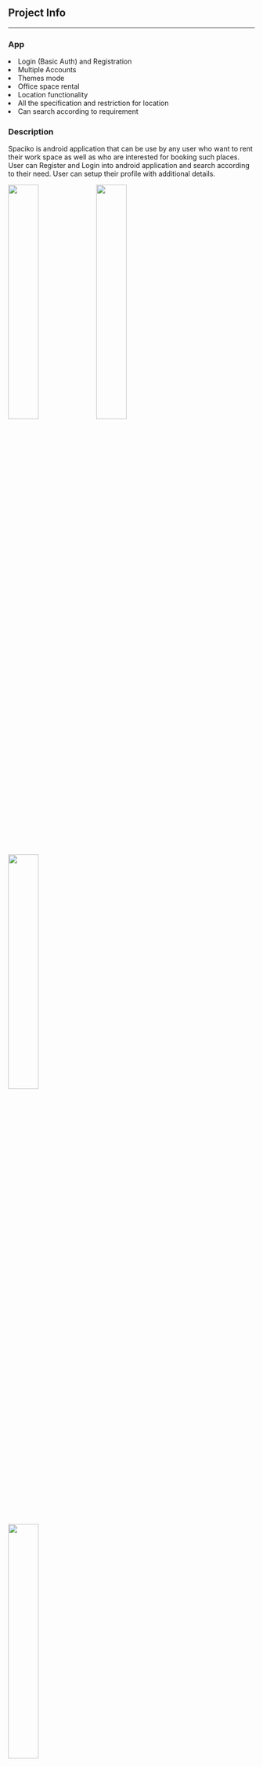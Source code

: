 <h2>Project Info</h2><hr>

<h3>App</h3>
<li>Login (Basic Auth) and Registration</li>
<li>Multiple Accounts</li>
<li>Themes mode</li>
<li>Office space rental</li>
<li>Location functionality</li>
<li>All the specification and restriction for location</li>
<li>Can search according to requirement</li>

<h3>Description</h3>

<p> Spaciko is android application that can be use by any user who want to rent their work space as well as who are interested for booking such places. User can Register and Login into android application and search according to their need. User can setup their profile with additional details.
</p>

<img src="https://user-images.githubusercontent.com/108770794/177638543-eba2b2a9-bec5-40a2-8a0b-9a09198e90b2.png" width="35%" height="35%"/>
<img src="https://user-images.githubusercontent.com/108770794/177638598-659878cf-5336-4d45-9650-724aeb29aa1e.png" width="35%" height="35%"/>
<img src="https://user-images.githubusercontent.com/108770794/177638607-27395da5-6f57-4ecb-b03b-e3ad15d1a175.png" width="35%" height="35%"/><br>
<img src="https://user-images.githubusercontent.com/108770794/177650639-7da8fdef-4ecb-4e28-8678-423201889384.png" width="35%" height="35%"/><br>

<img src="https://user-images.githubusercontent.com/108770794/177638635-74f43152-e509-4ce6-87ac-5b2ceae34899.png" width="35%" height="35%"/><br>

